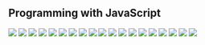 ## Programming with JavaScript

![](/learning/meta-front-end-developer-professional-certificate/C2-Programming-with-Javascript/Module5/assessment-programming-with-javascript/ss1.png)
![](/learning/meta-front-end-developer-professional-certificate/C2-Programming-with-Javascript/Module5/assessment-programming-with-javascript/ss2.png)
![](/learning/meta-front-end-developer-professional-certificate/C2-Programming-with-Javascript/Module5/assessment-programming-with-javascript/ss3.png)
![](/learning/meta-front-end-developer-professional-certificate/C2-Programming-with-Javascript/Module5/assessment-programming-with-javascript/ss4.png)
![](/learning/meta-front-end-developer-professional-certificate/C2-Programming-with-Javascript/Module5/assessment-programming-with-javascript/ss5.png)
![](/learning/meta-front-end-developer-professional-certificate/C2-Programming-with-Javascript/Module5/assessment-programming-with-javascript/ss6.png)
![](/learning/meta-front-end-developer-professional-certificate/C2-Programming-with-Javascript/Module5/assessment-programming-with-javascript/ss7.png)
![](/learning/meta-front-end-developer-professional-certificate/C2-Programming-with-Javascript/Module5/assessment-programming-with-javascript/ss8.png)
![](/learning/meta-front-end-developer-professional-certificate/C2-Programming-with-Javascript/Module5/assessment-programming-with-javascript/ss9.png)
![](/learning/meta-front-end-developer-professional-certificate/C2-Programming-with-Javascript/Module5/assessment-programming-with-javascript/ss10.png)
![](/learning/meta-front-end-developer-professional-certificate/C2-Programming-with-Javascript/Module5/assessment-programming-with-javascript/ss11.png)
![](/learning/meta-front-end-developer-professional-certificate/C2-Programming-with-Javascript/Module5/assessment-programming-with-javascript/ss12.png)
![](/learning/meta-front-end-developer-professional-certificate/C2-Programming-with-Javascript/Module5/assessment-programming-with-javascript/ss13.png)
![](/learning/meta-front-end-developer-professional-certificate/C2-Programming-with-Javascript/Module5/assessment-programming-with-javascript/ss14.png)
![](/learning/meta-front-end-developer-professional-certificate/C2-Programming-with-Javascript/Module5/assessment-programming-with-javascript/ss15.png)
![](/learning/meta-front-end-developer-professional-certificate/C2-Programming-with-Javascript/Module5/assessment-programming-with-javascript/ss16.png)
![](/learning/meta-front-end-developer-professional-certificate/C2-Programming-with-Javascript/Module5/assessment-programming-with-javascript/ss17.png)
![](/learning/meta-front-end-developer-professional-certificate/C2-Programming-with-Javascript/Module5/assessment-programming-with-javascript/ss18.png)
![](/learning/meta-front-end-developer-professional-certificate/C2-Programming-with-Javascript/Module5/assessment-programming-with-javascript/ss19.png)